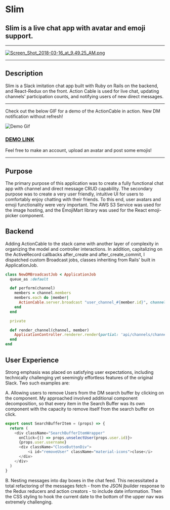 # Slim

## Slim is a live chat app with avatar and emoji support.

___

[![Screen_Shot_2018-03-16_at_9.49.25_AM.png](https://s10.postimg.org/lf4ma1ik9/Screen_Shot_2018-03-16_at_9.49.25_AM.png)](https://postimg.org/image/olz5to305/)
___

## Description

Slim is a Slack imitation chat app built with Ruby on Rails on the backend, and React-Redux on the front. Action Cable is used for live chat, updating channels' participation counts, and notifying users of new direct messages.
___

Check out the below GIF for a demo of the ActionCable in action. New DM notification without refresh!

![Demo Gif](https://media.giphy.com/media/229P924TnXS3t2oj83/giphy.gif)

### [DEMO LINK](https://getonslim.com)

Feel free to make an account, upload an avatar and post some emojis!

---

## Purpose

The primary purpose of this application was to create a fully functional chat app with channel and direct message CRUD capability. The secondary purpose was to create a very user friendly, intuitive UI for users to comfortably enjoy chatting with their friends. To this end, user avatars and emoji functionality were very important. The AWS S3 Service was used for the image hosting, and the EmojiMart library was used for the React emoji-picker component.

## Backend

Adding ActionCable to the stack came with another layer of complexity in organizing the model and controller interactions. In addition, capitalizing on the ActiveRecord callbacks after_create and after_create_commit, I dispatched custom Broadcast jobs, classes inheriting from Rails' built in ApplicationJob.

``` ruby
class NewDMBroadcastJob < ApplicationJob
  queue_as :default

  def perform(channel)
    members = channel.members
    members.each do |member|
      ActionCable.server.broadcast "user_channel_#{member.id}", channel: render_channel(channel, member)
    end
  end

  private

  def render_channel(channel, member)
    ApplicationController.renderer.render(partial: 'api/channels/channel', locals: {channel: channel, member: member})
  end
end
```

## User Experience

Strong emphasis was placed on satisfying user expectations, including technically challenging yet seemingly effortless features of the original Slack.
Two such examples are:

 A. Allowing users to remove Users from the DM search buffer by clicking on the component. My approached involved additional component decomposition, so that every item in the Search Buffer was its own component with the capacity to remove itself from the search buffer on click.

  ``` javascript
  export const SearchBufferItem = (props) => {
    return (
      <div className="SearchBufferItemWrapper"
        onClick={() => props.unselectUser(props.user.id)}>
        {props.user.username}
        <div className="CloseButtonDiv">
            <i id="removeUser" className="material-icons">close</i>
        </div>
      </div>
    )
  }
  ```

B. Nesting messages into day boxes in the chat feed. This necessitated a total refactoring of the messages fetch - from the JSON jbuilder response to the Redux reducers and action creators - to include date information. Then the CSS styling to hook the current date to the bottom of the upper nav was extremely challenging.
